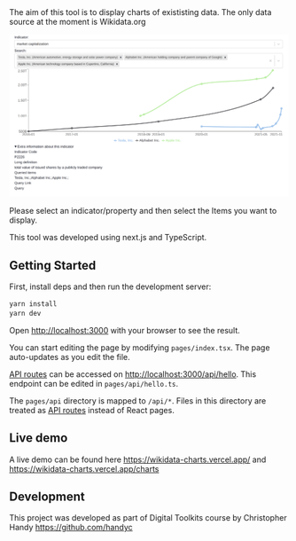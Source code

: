 ##

The aim of this tool is to display charts of exististing data. The only data source at the moment is Wikidata.org

![Image missing](/img/marketcap.png)

Please select an indicator/property and then select the Items you want to display.

This tool was developed using next.js and TypeScript.

## Getting Started

First, install deps and then run the development server:

```bash
yarn install
yarn dev
```

Open [http://localhost:3000](http://localhost:3000) with your browser to see the result.

You can start editing the page by modifying `pages/index.tsx`. The page auto-updates as you edit the file.

[API routes](https://nextjs.org/docs/api-routes/introduction) can be accessed on [http://localhost:3000/api/hello](http://localhost:3000/api/hello). This endpoint can be edited in `pages/api/hello.ts`.

The `pages/api` directory is mapped to `/api/*`. Files in this directory are treated as [API routes](https://nextjs.org/docs/api-routes/introduction) instead of React pages.

## Live demo

A live demo can be found here https://wikidata-charts.vercel.app/
and https://wikidata-charts.vercel.app/charts

## Development

This project was developed as part of Digital Toolkits course by Christopher Handy
https://github.com/handyc
